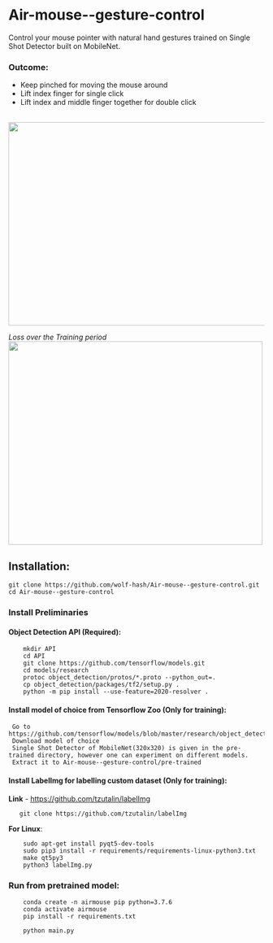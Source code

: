 # Air-mouse--gesture-control
Control your mouse pointer with natural hand gestures trained on Single Shot Detector built on MobileNet.

### Outcome: 
  * Keep pinched for moving the mouse around
  * Lift index finger for single click
  * Lift index and middle finger together for double click
<br>
<img src="https://github.com/wolf-hash/Air-mouse--gesture-control/blob/main/screenshots/airmouse.gif" width="850" height="400" />
 
 *Loss over the Training period*
<img src="https://github.com/wolf-hash/Air-mouse--gesture-control/blob/main/screenshots/Loss.jpg" width="500" height="400" />
 

## Installation: 
```
git clone https://github.com/wolf-hash/Air-mouse--gesture-control.git
cd Air-mouse--gesture-control
```

### Install Preliminaries
   #### Object Detection API (Required):
```
    mkdir API
    cd API
    git clone https://github.com/tensorflow/models.git
    cd models/research
    protoc object_detection/protos/*.proto --python_out=.
    cp object_detection/packages/tf2/setup.py .
    python -m pip install --use-feature=2020-resolver .
```

   #### Install model of choice from Tensorflow Zoo (Only for training):
     Go to https://github.com/tensorflow/models/blob/master/research/object_detection/g3doc/tf2_detection_zoo.md
     Download model of choice
     Single Shot Detector of MobileNet(320x320) is given in the pre-trained directory, however one can experiment on different models.
     Extract it to Air-mouse--gesture-control/pre-trained
     
  #### Install LabelImg for labelling custom dataset (Only for training):
  **Link** - https://github.com/tzutalin/labelImg
 ```
    git clone https://github.com/tzutalin/labelImg
 ```
   **For Linux**: 
``` 
    sudo apt-get install pyqt5-dev-tools
    sudo pip3 install -r requirements/requirements-linux-python3.txt
    make qt5py3
    python3 labelImg.py
```

### Run from pretrained model:
```
    conda create -n airmouse pip python=3.7.6
    conda activate airmouse
    pip install -r requirements.txt
    
    python main.py
```
